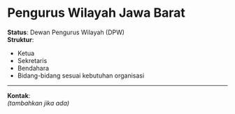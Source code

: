 # Pengurus Wilayah Jawa Barat

**Status**: Dewan Pengurus Wilayah (DPW)  
**Struktur**:
- Ketua
- Sekretaris
- Bendahara
- Bidang-bidang sesuai kebutuhan organisasi

---

**Kontak**:  
_(tambahkan jika ada)_
